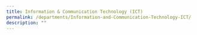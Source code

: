 ```yaml
---
title: Information & Communication Technology (ICT)
permalink: /departments/Information-and-Communication-Technology-ICT/
description: ""
---
```

